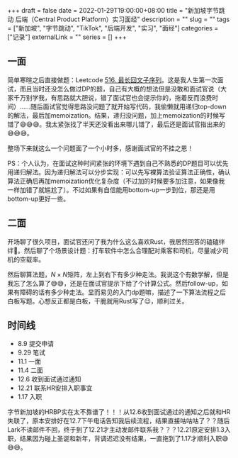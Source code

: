 +++ 
draft = false
date = 2022-01-29T19:00:00+08:00
title = "新加坡字节跳动 后端（Central Product Platform）实习面经"
description = ""
slug = ""
tags = ["新加坡", "字节跳动", "TikTok", "后端开发", "实习", "面经"]
categories = ["记录"]
externalLink = ""
series = []
+++

## 一面
简单寒暄之后直接做题：Leetcode [516. 最长回文子序列](https://leetcode-cn.com/problems/longest-palindromic-subsequence/)。这是我人生第一次面试，而且当时还没怎么做过DP的题，自己有大概的想法但是没敢和面试官说（大家千万别学我，有思路就大胆说，错了面试官也会提示你的，拖着反而浪费时间）......随后面试官觉得思路没问题了就开始写代码，我偷懒就用递归top-down的解法，最后加memoization。结果，递归没问题，加上memoization的时候写错了😅😅😅。我太紧张找了半天还没看出来哪儿错了，最后还是面试官指出来的😅😅😅。

整场下来就这么一个问题面了一个小时多，感谢面试官的不挂之恩！

PS：个人认为，在面试这种时间紧张的环境下遇到自己不熟悉的DP题目可以优先用递归解法。因为递归解法可以分步实现：可以先写裸算法验证算法正确性，确认算法正确后再加memoization优化复杂度（不过加的时候要多加注意，如果像我一样加错了就尴尬了）。不过如果有自信能用bottom-up一步到位，那还是用bottom-up更好一些。

## 二面
开场聊了很久项目，面试官还问了我为什么这么喜欢Rust，我居然回答的磕磕绊绊🥲。然后聊了个场景设计题：打车软件中怎么合理配对乘客和司机，尽量减少司机的空载率。

然后聊算法题，$N \times N$矩阵，左上到右下有多少种走法。我说这个有数学解，但是我忘了怎么算了😅😅，还是在面试官提示下给了个计算公式。然后follow-up，如果有障碍的话有多少种走法。显而易见的入门dp题嘛，描述了一下算法流程之后白板写题。心想反正都是白板，干脆就用Rust写了😉，顺利过关。

## 时间线
- 8.9 提交申请
- 9.29 笔试
- 11.1 一面
- 11.4 二面
- 12.6 收到面试通过通知
- 12.21 联系HR安排入职事宜
- 1.17 入职

字节新加坡的HRBP实在太不靠谱了！！！从12.6收到面试通过的通知之后就和HR失联了，原本安排好在12.7下午电话告知我后续流程，结果直接咕咕咕了？？随后Lark不读邮件不回，终于到了12.21才主动发邮件联系我？？？12.21原定安排1.3入职，结果因为碰上圣诞和新年，背调迟迟没有结果，一直拖到了1.17才顺利入职😅😅😅。
